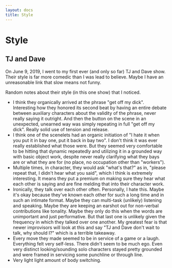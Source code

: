 ```yaml
---
layout: docs
title: Style
---
```


# Style

## TJ and Dave

On June 9, 2019, I went to my first ever (and only so far) TJ and Dave show. Their style is far more comedic than I was lead to believe. Maybe I have an unreasonable link that slow means not funny.

Random notes about their style (in this one show) that I noticed.

- I think they organically arrived at the phrase "get off my dick". Interesting how they honored its second beat by having an entire debate between auxiliary characters about the validity of the phrase, never really saying it outright. And then the button on the scene in an unexpected, unearned way was simply repeating in full "get off my dick". Really solid use of tension and release.
- I think one of the scenelets had an organic initiation of "I hate it when you put it in bay one, put it back in bay two". I don't think it was ever really established what those were. But they seemed very comfortable to be hitting that dynamic repeatedly and utilizing it in a grounded way with basic object work, despite never really clarifying what they bays are or what they are for (no place, no occupation other than "workers").
- Multiple times, in character, they would ask "what's that?" as in, "please repeat that, I didn't hear what you said", which I think is extremely interesting. It means they put a premium on making sure they hear what each other is saying and are fine melding that into their character work.
- Ironically, they talk over each other often. Personally, I hate this. Maybe it's okay because they've known each other for such a long time and in such an intimate format. Maybe they can multi-task (unlikely) listening and speaking. Maybe they are keeping an earshot out for non-verbal contributions like tonality. Maybe they only do this when the words are unimportant and just performative. But that last one is unlikely given the frequency in which they talked over one another. My greatest fear is that newer improvisors will look at this and say "TJ and Dave don't wait to talk, why should I?" which is a terrible takeaway.
- Every move they made seemed to be in service of a game or a laugh. Everything felt very self-less. There didn't seem to be much ego. Even very distinct looking/sounding solo characters stayed pretty grounded and were framed in servicing some punchline or through line.
- Very light light amount of body switching.
